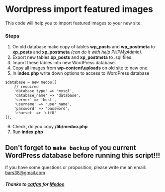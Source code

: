 # Wordpress import featured images

This code will help you to import featured images to your new site.

### Steps

1. On old database make copy of tables **wp_posts** and **wp_postmeta** to **xp_posts** and **xp_postmeta** *(can do it with help PHPMyAdmin)*.
2. Export new tables **xp_posts** and **xp_postmeta** to .sql files.
3. Import these tables into new WordPress database.
4. Copy all images from **wp-content\uploads** on old site to new one.
5. In **index.php** write down options to access to WordPress database
```
$database = new medoo([
	// required
	'database_type' => 'mysql',
	'database_name' => 'database',
	'server' => 'host',
	'username' => 'user_name',
	'password' => 'password',
	'charset' => 'utf8'
]);
```
6. Check, do you copy **/lib/medoo.php**
7. Run **index.php**

## Don't forget to `make backup` of you current WordPress database before running this script!!!

If you have some questions or proposition, please write me an email: bars38@gmail.com

##### Thanks to [catfan](https://github.com/catfan) for [Medoo](https://github.com/catfan/Medoo)
